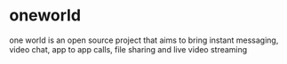 # oneworld
one world is an open source project that aims to bring instant messaging, video chat, app to app calls, file sharing and live video streaming
